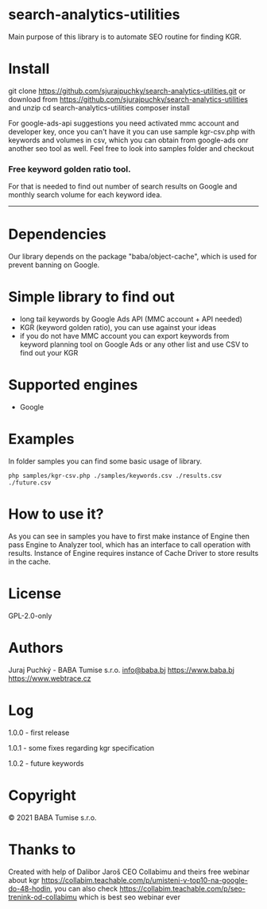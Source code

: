# search-analytics-utilities
Main purpose of this library is to automate SEO routine for finding KGR.

# Install

git clone https://github.com/sjurajpuchky/search-analytics-utilities.git or download from https://github.com/sjurajpuchky/search-analytics-utilities and unzip
cd search-analytics-utilities
composer install

For google-ads-api suggestions you need activated mmc account and developer key, once you can't have it you can use sample kgr-csv.php with keywords and volumes in csv, which you can obtain from google-ads onr another seo tool as well.
Feel free to look into samples folder and checkout 

### Free keyword golden ratio tool.

For that is needed to find out number of search results on Google and monthly search volume for each keyword idea.

---
# Dependencies
Our library depends on the package "baba/object-cache", which is used for prevent banning on Google.

# Simple library to find out 
- long tail keywords by Google Ads API (MMC account + API needed)
- KGR (keyword golden ratio), you can use against your ideas
- if you do not have MMC account you can export keywords from keyword planning tool on Google Ads or any other list and use CSV to find out your KGR

# Supported engines
- Google

# Examples
In folder samples you can find some basic usage of library.

`php samples/kgr-csv.php ./samples/keywords.csv ./results.csv ./future.csv`

# How to use it?
As you can see in samples you have to first make instance of Engine then pass Engine to Analyzer tool, which has an interface to call operation with results.
Instance of Engine requires instance of Cache Driver to store results in the cache.

# License
GPL-2.0-only

# Authors
Juraj Puchký - BABA Tumise s.r.o. <info@baba.bj>
https://www.baba.bj
https://www.webtrace.cz

# Log
1.0.0 - first release

1.0.1 - some fixes regarding kgr specification

1.0.2 - future keywords

# Copyright
&copy; 2021 BABA Tumise s.r.o.

# Thanks to
Created with help of Dalibor Jaroš CEO Collabimu and theirs free webinar about kgr https://collabim.teachable.com/p/umisteni-v-top10-na-google-do-48-hodin, you can also check https://collabim.teachable.com/p/seo-trenink-od-collabimu which is best seo webinar ever
